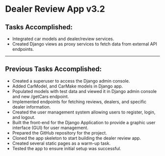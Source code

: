 # Dealer Review App v3.2

## Tasks Accomplished:
- Integrated car models and dealer/review services.
- Created Django views as proxy services to fetch data from external API endpoints.

---

## Previous Tasks Accomplished:
- Created a superuser to access the Django admin console. 
- Added CarModel, and CarMake models in Django app.
- Populated models with test data and viewed it in Django admin console and new /getCars endpoint.
- Implemented endpoints for fetching reviews, dealers, and specific dealer information.
- Created the user management system allowing users to register, login, and logout.
- Built the front-end for the Django Application to provide a graphic user interface (GUI) for user management.
- Prepared the GitHub repository for the project.
- Cloned the app skeleton to start building the dealer review app.
- Created several static pages as a warm-up task.
- Tested the app to ensure initial setup was successful.
